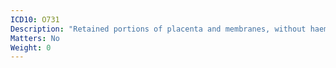 ```yaml
---
ICD10: O731
Description: "Retained portions of placenta and membranes, without haemorrhage"
Matters: No
Weight: 0
---
```

